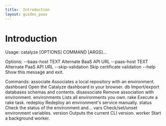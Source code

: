 ```yaml
---
title:  Introduction
layout: guides_paas
---
```


# Introduction

Usage: catalyze [OPTIONS] COMMAND [ARGS]...

Options:
  --baas-host TEXT   Alternate BaaS API URL
  --paas-host TEXT   Alternate PaaS API URL
  --skip-validation  Skip certificate validation
  --help             Show this message and exit.

Commands:
  associate     Associates a local repository with an environment.
  dashboard     Open the Catalyze dashboard in your browser.
  db            Import/export databases schemas and contents.
  disassociate  Remove association with environment.
  environments  Lists all environments you own.
  rake          Execute a rake task.
  redeploy      Redeploy an environment's service manually.
  status        Check the status of the environment and...
  vars          Check/set/unset environment variables.
  version       Outputs the current CLI version.
  worker        Start a background worker.
